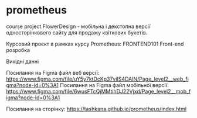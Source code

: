 # prometheus
course project FlowerDesign - мобільна і декстопна версії односторінкового сайту для продажу квіткових букетів.

Курсовий проєкт в рамках курсу Prometheus: FRONTEND101 Front-end розробка

Вихідні данні

Посилання на Figma файл веб версії: https://www.figma.com/file/uY5y7ktDcKp37viIS4DAIN/Page_level2__web_figma?node-id=0%3A1
Посилання на Figma файл мобільної версії: https://www.figma.com/file/6wusFTcQjMMtihDJ22Vjxd/Page_level2__mob_figma?node-id=0%3A1 

Посилання на сторінку: https://tashkana.github.io/prometheus/index.html
